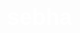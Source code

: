 # sebha
<!DOCTYPE html>
<html lang="ar" dir="rtl">
<head>
    <meta charset="UTF-8">
    <meta name="viewport" content="width=device-width, initial-scale=1.0">
    <title>صدقة جارية للمرحوم الحبيب محمد احمد حامد زياده</title>
    <style>
        body {
            margin: 0;
            padding: 0;
            font-family: Arial, sans-serif;
            background-image: url('background.jpg'); /* استبدل بـ اسم صورتك */
            background-size: cover;
            background-position: center;
            background-attachment: fixed;
            color: #fff;
            text-align: center;
        }

        .content {
            padding: 20px;
        }

        h1 {
            margin-top: 50px;
            font-size: 36px;
        }

        .tasbeeh-counter {
            background: rgba(0, 0, 0, 0.7);
            padding: 20px;
            border-radius: 10px;
            margin: 20px auto;
            width: 80%;
            max-width: 600px;
        }

        .tasbeeh-counter button {
            margin: 5px;
            padding: 10px 20px;
            font-size: 16px;
            border: none;
            border-radius: 5px;
            cursor: pointer;
        }

        .footer {
            margin-top: 50px;
            font-size: 14px;
            color: #ccc;
        }
    </style>
</head>
<body>
    <!-- تشغيل الصوت -->
    <audio id="background-audio" autoplay loop muted>
        <source src="dua.mp3" type="audio/mp3">
        متصفحك لا يدعم الصوت.
    </audio>

    <script>
        // إزالة الكتم وتشغيل الصوت بعد أول تفاعل مع الصفحة
        window.addEventListener('click', function () {
            const audio = document.getElementById('background-audio');
            audio.muted = false; // إلغاء الكتم
            audio.play(); // تشغيل الصوت
        });
    </script>

    <!-- محتوى الموقع -->
    <div class="content">
        <h1>صدقة جارية على روح المرحوم الحبيب محمد احمد حامد زياده</h1>

        <div class="tasbeeh-counter">
            <h2>عداد التسبيح</h2>
            
            <!-- تسبيحة سبحان الله -->
            <p>سبحان الله</p>
            <button onclick="incrementCounter('سبحان الله')">زيادة</button>
            <p>العدد: <span id="counter-subhan">0</span></p>

            <!-- تسبيحة الحمد لله -->
            <p>الحمد لله</p>
            <button onclick="incrementCounter('الحمد لله')">زيادة</button>
            <p>العدد: <span id="counter-alhamd">0</span></p>

            <!-- تسبيحة لا إله إلا الله -->
            <p>لا إله إلا الله</p>
            <button onclick="incrementCounter('لا إله إلا الله')">زيادة</button>
            <p>العدد: <span id="counter-la-ilaha">0</span></p>

            <!-- تسبيحة الله أكبر -->
            <p>الله أكبر</p>
            <button onclick="incrementCounter('الله أكبر')">زيادة</button>
            <p>العدد: <span id="counter-allah-akbar">0</span></p>

            <button onclick="resetCounters()">تصفير العداد</button>
        </div>

        <div class="footer">
            <p>صمم الموقع بواسطة محبك في الله: باسم حمادة</p>
        </div>
    </div>

    <script>
        // العدادات لكل ذكر
        let counters = {
            'سبحان الله': 0,
            'الحمد لله': 0,
            'لا إله إلا الله': 0,
            'الله أكبر': 0
        };

        function incrementCounter(dhikr) {
            // زيادة العداد إذا لم يصل إلى 33
            if (counters[dhikr] < 33) {
                counters[dhikr]++;
                document.getElementById('counter-' + dhikr.replace(' ', '-').toLowerCase()).innerText = counters[dhikr];
            }
        }

        function resetCounters() {
            // تصفير جميع العدادات
            counters = {
                'سبحان الله': 0,
                'الحمد لله': 0,
                'لا إله إلا الله': 0,
                'الله أكبر': 0
            };
            document.getElementById('counter-subhan').innerText = counters['سبحان الله'];
            document.getElementById('counter-alhamd').innerText = counters['الحمد لله'];
            document.getElementById('counter-la-ilaha').innerText = counters['لا إله إلا الله'];
            document.getElementById('counter-allah-akbar').innerText = counters['الله أكبر'];
        }
    </script>
</body>
</html>
